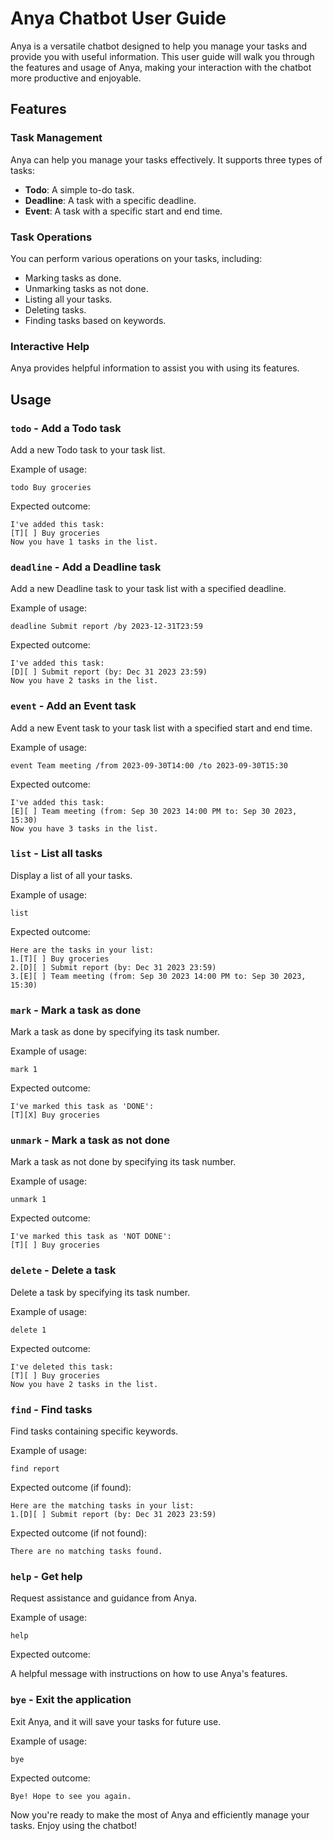 # Anya Chatbot User Guide

Anya is a versatile chatbot designed to help you manage your tasks and provide you with useful information. 
This user guide will walk you through the features and usage of Anya, 
making your interaction with the chatbot more productive and enjoyable.

## Features

### Task Management
Anya can help you manage your tasks effectively. It supports three types of tasks:
- **Todo**: A simple to-do task.
- **Deadline**: A task with a specific deadline.
- **Event**: A task with a specific start and end time.

### Task Operations
You can perform various operations on your tasks, including:
- Marking tasks as done.
- Unmarking tasks as not done.
- Listing all your tasks.
- Deleting tasks.
- Finding tasks based on keywords.

### Interactive Help
Anya provides helpful information to assist you with using its features.

## Usage

### `todo` - Add a Todo task

Add a new Todo task to your task list.

Example of usage:

`todo Buy groceries`

Expected outcome:

```
I've added this task:
[T][ ] Buy groceries
Now you have 1 tasks in the list.
```

### `deadline` - Add a Deadline task

Add a new Deadline task to your task list with a specified deadline.

Example of usage:

`deadline Submit report /by 2023-12-31T23:59`

Expected outcome:

```
I've added this task:
[D][ ] Submit report (by: Dec 31 2023 23:59)
Now you have 2 tasks in the list.
```

### `event` - Add an Event task

Add a new Event task to your task list with a specified start and end time.

Example of usage:

`event Team meeting /from 2023-09-30T14:00 /to 2023-09-30T15:30`

Expected outcome:

```
I've added this task:
[E][ ] Team meeting (from: Sep 30 2023 14:00 PM to: Sep 30 2023, 15:30)
Now you have 3 tasks in the list.
```


### `list` - List all tasks

Display a list of all your tasks.

Example of usage:

`list`

Expected outcome:

```
Here are the tasks in your list:
1.[T][ ] Buy groceries
2.[D][ ] Submit report (by: Dec 31 2023 23:59)
3.[E][ ] Team meeting (from: Sep 30 2023 14:00 PM to: Sep 30 2023, 15:30)
```


### `mark` - Mark a task as done

Mark a task as done by specifying its task number.

Example of usage:

`mark 1`

Expected outcome:

```
I've marked this task as 'DONE':
[T][X] Buy groceries
```


### `unmark` - Mark a task as not done

Mark a task as not done by specifying its task number.

Example of usage:

`unmark 1`

Expected outcome:

```
I've marked this task as 'NOT DONE':
[T][ ] Buy groceries
```


### `delete` - Delete a task

Delete a task by specifying its task number.

Example of usage:

`delete 1`

Expected outcome:

```
I've deleted this task:
[T][ ] Buy groceries
Now you have 2 tasks in the list.
```


### `find` - Find tasks

Find tasks containing specific keywords.

Example of usage:

`find report`

Expected outcome (if found):

```
Here are the matching tasks in your list:
1.[D][ ] Submit report (by: Dec 31 2023 23:59)
```

Expected outcome (if not found):

```
There are no matching tasks found.
```


### `help` - Get help

Request assistance and guidance from Anya.

Example of usage:

`help`

Expected outcome:

A helpful message with instructions on how to use Anya's features.


### `bye` - Exit the application

Exit Anya, and it will save your tasks for future use.

Example of usage:

`bye`

Expected outcome:

`Bye! Hope to see you again.`

Now you're ready to make the most of Anya and efficiently manage your tasks. Enjoy using the chatbot!
